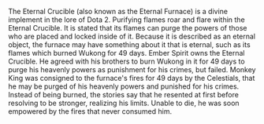 The Eternal Crucible (also known as the Eternal Furnace) is a divine implement in the lore of Dota 2.
Purifying flames roar and flare within the Eternal Crucible. It is stated that its flames can purge the powers of those who are placed and locked inside of it. Because it is described as an eternal object, the furnace may have something about it that is eternal, such as its flames which burned Wukong for 49 days.
Ember Spirit owns the Eternal Crucible. He agreed with his brothers to burn Wukong in it for 49 days to purge his heavenly powers as punishment for his crimes, but failed.
Monkey King was consigned to the furnace's fires for 49 days by the Celestials, that he may be purged of his heavenly powers and punished for his crimes. Instead of being burned, the stories say that he resented at first before resolving to be stronger, realizing his limits. Unable to die, he was soon empowered by the fires that never consumed him.
